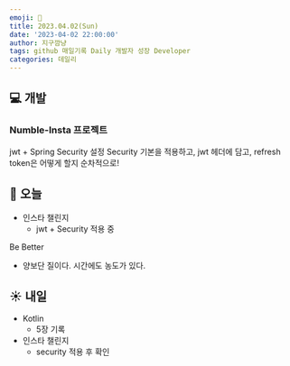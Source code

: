 ```yaml
---
emoji: 🌱
title: 2023.04.02(Sun)
date: '2023-04-02 22:00:00'
author: 지구깜냥
tags: github 매일기록 Daily 개발자 성장 Developer
categories: 데일리
---
```

## 💻 개발
### Numble-Insta 프로젝트
jwt + Spring Security 설정
Security 기본을 적용하고, jwt 헤더에 담고, refresh token은 어떻게 할지 순차적으로!

## 🌙 오늘
- 인스타 챌린지
  - jwt + Security 적용 중

Be Better
- 양보단 질이다. 시간에도 농도가 있다.

## ☀️ 내일
- Kotlin
  - 5장 기록
- 인스타 챌린지
  - security 적용 후 확인
